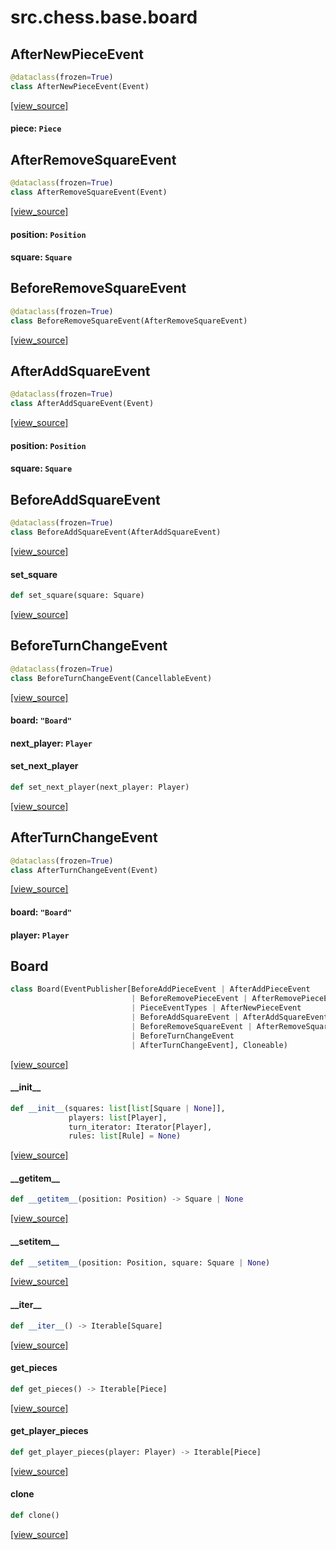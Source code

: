 <a id="src.chess.base.board"></a>

# src.chess.base.board

<a id="src.chess.base.board.AfterNewPieceEvent"></a>

## AfterNewPieceEvent

```python
@dataclass(frozen=True)
class AfterNewPieceEvent(Event)
```

[[view_source]](https://github.com/WolfDWyc/ChessMaker/blob/fa904e10464b6e4f95136eb8c6d988f269e3f1a5/src\chess\base\board.py#L17)

<a id="src.chess.base.board.AfterNewPieceEvent.piece"></a>

#### piece: `Piece`

<a id="src.chess.base.board.AfterRemoveSquareEvent"></a>

## AfterRemoveSquareEvent

```python
@dataclass(frozen=True)
class AfterRemoveSquareEvent(Event)
```

[[view_source]](https://github.com/WolfDWyc/ChessMaker/blob/fa904e10464b6e4f95136eb8c6d988f269e3f1a5/src\chess\base\board.py#L21)

<a id="src.chess.base.board.AfterRemoveSquareEvent.position"></a>

#### position: `Position`

<a id="src.chess.base.board.AfterRemoveSquareEvent.square"></a>

#### square: `Square`

<a id="src.chess.base.board.BeforeRemoveSquareEvent"></a>

## BeforeRemoveSquareEvent

```python
@dataclass(frozen=True)
class BeforeRemoveSquareEvent(AfterRemoveSquareEvent)
```

[[view_source]](https://github.com/WolfDWyc/ChessMaker/blob/fa904e10464b6e4f95136eb8c6d988f269e3f1a5/src\chess\base\board.py#L26)

<a id="src.chess.base.board.AfterAddSquareEvent"></a>

## AfterAddSquareEvent

```python
@dataclass(frozen=True)
class AfterAddSquareEvent(Event)
```

[[view_source]](https://github.com/WolfDWyc/ChessMaker/blob/fa904e10464b6e4f95136eb8c6d988f269e3f1a5/src\chess\base\board.py#L30)

<a id="src.chess.base.board.AfterAddSquareEvent.position"></a>

#### position: `Position`

<a id="src.chess.base.board.AfterAddSquareEvent.square"></a>

#### square: `Square`

<a id="src.chess.base.board.BeforeAddSquareEvent"></a>

## BeforeAddSquareEvent

```python
@dataclass(frozen=True)
class BeforeAddSquareEvent(AfterAddSquareEvent)
```

[[view_source]](https://github.com/WolfDWyc/ChessMaker/blob/fa904e10464b6e4f95136eb8c6d988f269e3f1a5/src\chess\base\board.py#L35)

<a id="src.chess.base.board.BeforeAddSquareEvent.set_square"></a>

#### set\_square

```python
def set_square(square: Square)
```

[[view_source]](https://github.com/WolfDWyc/ChessMaker/blob/fa904e10464b6e4f95136eb8c6d988f269e3f1a5/src\chess\base\board.py#L36)

<a id="src.chess.base.board.BeforeTurnChangeEvent"></a>

## BeforeTurnChangeEvent

```python
@dataclass(frozen=True)
class BeforeTurnChangeEvent(CancellableEvent)
```

[[view_source]](https://github.com/WolfDWyc/ChessMaker/blob/fa904e10464b6e4f95136eb8c6d988f269e3f1a5/src\chess\base\board.py#L40)

<a id="src.chess.base.board.BeforeTurnChangeEvent.board"></a>

#### board: `"Board"`

<a id="src.chess.base.board.BeforeTurnChangeEvent.next_player"></a>

#### next\_player: `Player`

<a id="src.chess.base.board.BeforeTurnChangeEvent.set_next_player"></a>

#### set\_next\_player

```python
def set_next_player(next_player: Player)
```

[[view_source]](https://github.com/WolfDWyc/ChessMaker/blob/fa904e10464b6e4f95136eb8c6d988f269e3f1a5/src\chess\base\board.py#L44)

<a id="src.chess.base.board.AfterTurnChangeEvent"></a>

## AfterTurnChangeEvent

```python
@dataclass(frozen=True)
class AfterTurnChangeEvent(Event)
```

[[view_source]](https://github.com/WolfDWyc/ChessMaker/blob/fa904e10464b6e4f95136eb8c6d988f269e3f1a5/src\chess\base\board.py#L48)

<a id="src.chess.base.board.AfterTurnChangeEvent.board"></a>

#### board: `"Board"`

<a id="src.chess.base.board.AfterTurnChangeEvent.player"></a>

#### player: `Player`

<a id="src.chess.base.board.Board"></a>

## Board

```python
class Board(EventPublisher[BeforeAddPieceEvent | AfterAddPieceEvent
                           | BeforeRemovePieceEvent | AfterRemovePieceEvent
                           | PieceEventTypes | AfterNewPieceEvent
                           | BeforeAddSquareEvent | AfterAddSquareEvent
                           | BeforeRemoveSquareEvent | AfterRemoveSquareEvent
                           | BeforeTurnChangeEvent
                           | AfterTurnChangeEvent], Cloneable)
```

[[view_source]](https://github.com/WolfDWyc/ChessMaker/blob/fa904e10464b6e4f95136eb8c6d988f269e3f1a5/src\chess\base\board.py#L52)

<a id="src.chess.base.board.Board.__init__"></a>

#### \_\_init\_\_

```python
def __init__(squares: list[list[Square | None]],
             players: list[Player],
             turn_iterator: Iterator[Player],
             rules: list[Rule] = None)
```

[[view_source]](https://github.com/WolfDWyc/ChessMaker/blob/fa904e10464b6e4f95136eb8c6d988f269e3f1a5/src\chess\base\board.py#L56)

<a id="src.chess.base.board.Board.__getitem__"></a>

#### \_\_getitem\_\_

```python
def __getitem__(position: Position) -> Square | None
```

[[view_source]](https://github.com/WolfDWyc/ChessMaker/blob/fa904e10464b6e4f95136eb8c6d988f269e3f1a5/src\chess\base\board.py#L107)

<a id="src.chess.base.board.Board.__setitem__"></a>

#### \_\_setitem\_\_

```python
def __setitem__(position: Position, square: Square | None)
```

[[view_source]](https://github.com/WolfDWyc/ChessMaker/blob/fa904e10464b6e4f95136eb8c6d988f269e3f1a5/src\chess\base\board.py#L110)

<a id="src.chess.base.board.Board.__iter__"></a>

#### \_\_iter\_\_

```python
def __iter__() -> Iterable[Square]
```

[[view_source]](https://github.com/WolfDWyc/ChessMaker/blob/fa904e10464b6e4f95136eb8c6d988f269e3f1a5/src\chess\base\board.py#L133)

<a id="src.chess.base.board.Board.get_pieces"></a>

#### get\_pieces

```python
def get_pieces() -> Iterable[Piece]
```

[[view_source]](https://github.com/WolfDWyc/ChessMaker/blob/fa904e10464b6e4f95136eb8c6d988f269e3f1a5/src\chess\base\board.py#L152)

<a id="src.chess.base.board.Board.get_player_pieces"></a>

#### get\_player\_pieces

```python
def get_player_pieces(player: Player) -> Iterable[Piece]
```

[[view_source]](https://github.com/WolfDWyc/ChessMaker/blob/fa904e10464b6e4f95136eb8c6d988f269e3f1a5/src\chess\base\board.py#L157)

<a id="src.chess.base.board.Board.clone"></a>

#### clone

```python
def clone()
```

[[view_source]](https://github.com/WolfDWyc/ChessMaker/blob/fa904e10464b6e4f95136eb8c6d988f269e3f1a5/src\chess\base\board.py#L162)

